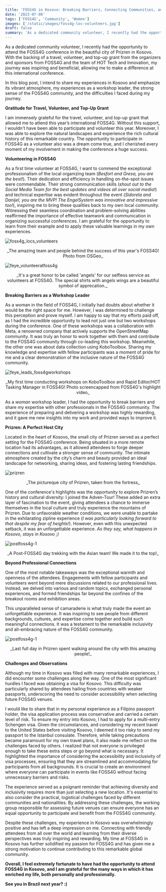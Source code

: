 ```yaml
---
title: 'FOSS4G in Kosovo: Breaking Barriers, Connecting Communities, and Overcoming Hurdles'
date: '2023-07-08'
tags: ['FOSS4G', 'Community', 'Women']
images: ['/static/images/foss4g-loc-volunteers.jpg']
draft: false
summary: 'As a dedicated community volunteer, I recently had the opportunity to attend the annual FOSS4G conference held in the beautiful city of Prizren in Kosovo.'
---
```


As a dedicated community volunteer, I recently had the opportunity to attend the FOSS4G conference in the beautiful city of Prizren in Kosovo. With the backing of a travel, volunteer, and top-up grant from the organizers and sponsors from FOSS4G and the team of HOT Tech and Innovation, my journey was inspiring and beneficial, allowing me to make a difference at this international conference.

In this blog post, I intend to share my experiences in Kosovo and emphasize its vibrant atmosphere, my experiences as a workshop leader, the strong sense of the FOSS4G community, and the difficulties I faced during my journey.

**Gratitude for Travel, Volunteer, and Top-Up Grant**

I am immensely grateful for the travel, volunteer, and top-up grant that allowed me to attend this year’s international FOSS4G. Without this support, I wouldn't have been able to participate and volunteer this year. Moreover, I was able to explore the natural landscapes and experience the rich cultural history of this remarkable country. The opportunity to participate in FOSS4G as a volunteer also was a dream come true, and I cherished every moment of my involvement in making the conference a huge success.

**Volunteering in FOSS4G**

As a first time volunteer at FOSS4G, I want to commend the exceptional professionalism of the local organizing team (_Besfort and Gresa, you are the best!_). Their dedication and efficiency in handling on-the-spot issues were commendable. Their strong communication skills (_shout out to the Social Media Team for the best updates and videos all over social media!_) and technical expertise was evident throughout the event (_Sidorela and Danijel, you are the MVP! The EngelSystem was innovative and impressive too!_), inspiring me to bring these qualities back to my own local community. Witnessing their seamless coordination and problem-solving abilities reaffirmed the importance of effective teamwork and communication in organizing successful conferences. I am grateful for the opportunity to learn from their example and to apply these valuable learnings in my own experiences.

![foss4g_locs_volunteers](/static/images/foss4g-loc-volunteers.jpg)

<center>_The amazing team and people behind the success of this year's FOSS4G! Photo from OSGeo_</center>

![feye_volunteeratfoss4g](/static/images/feye-foss4gvolunteer.jpg)

<center>_It's a great honor to be called 'angels' for our selfless service as volunteers at FOSS4G. The special shirts with angels wings are a beautiful symbol of apprecation._</center>

**Breaking Barriers as a Workshop Leader**

As a woman in the field of FOSS4G, I initially had doubts about whether it would be the right space for me. However, I was determined to challenge this perception and prove myself. I am happy to say that my efforts paid off, as I had the incredible opportunity to lead not just one but two workshops during the conference.
One of these workshops was a collaboration with Meta, a renowned company that actively supports the OpenStreetMap community. It was truly an honor to work together with them and contribute to the FOSS4G community through co-leading this workshop. Meanwhile, the other one was about data collection using KoboToolbox. Sharing my knowledge and expertise with fellow participants was a moment of pride for me and a clear demonstration of the inclusive nature of the FOSS4G community.

![feye_leads_foss4gworkshops](/static/images/feye-workshop-foss4g.jpg)

<center>_My first time conducting workshops on KoboToolbox and Rapid Editor/HOT Tasking Manager in FOSS4G! Photo screencapped from FOSS4G's highlight video_</center>

As a _woman_ workshop leader, I had the opportunity to break barriers and share my expertise with other professionals in the FOSS4G community. The experience of preparing and delivering a workshop was highly rewarding, and it gave me new insights into my work and provided ways to improve it.

**Prizren: A Perfect Host City**

Located in the heart of Kosovo, the small city of Prizren served as a perfect setting for the FOSS4G conference. Being situated in a more remote location had its advantages, as it allowed attendees to forge deeper connections and cultivate a stronger sense of community. The intimate atmosphere created by the city’s charm and beauty provided an ideal landscape for networking, sharing ideas, and fostering lasting friendships.

![prizren](/static/images/prizren.jpg)

<center>_The pictureque city of Prizren, taken from the fortress_</center>

One of the conference's highlights was the opportunity to explore Prizren’s history and cultural diversity: I joined the Adven-Tour! These added an extra layer of fascination to the event, giving attendees a chance to immerse themselves in the local culture and truly experience the mountains of Prizren. Due to unfavorable weather conditions, we were unable to partake in the exhilarating zipline experience (_I was particularly looking forward to that despite my fear of heights!_). However, even with this unexpected setback, it was an unforgettable experience. _As they say, what happens in Kosovo, stays in Kosovo ;)_

![postfoss4g-1](/static/images/prizren_adventour.jpg)

<center>_A Post-FOSS4G day trekking with the Asian team! We made it to the top!_</center>

**Beyond Professional Connections**

One of the most notable takeaways was the exceptional warmth and openness of the attendees. Engagements with fellow participants and volunteers went beyond mere discussions related to our professional lives. Instead, we delved into various and random topics, exchanged personal experiences, and formed friendships far beyond the confines of the breakout rooms and exhibition areas.

This unparalleled sense of camaraderie is what truly made the event an unforgettable experience. It was inspiring to see people from different backgrounds, cultures, and expertise come together and build such meaningful connections. It was a testament to the remarkable inclusivity and all-embracing nature of the FOSS4G community.

![postfoss4g-1](/static/images/prizren_friends.jpg)

<center>_Last full day in Prizren spent walking around the city with this amazing people!_</center>

**Challenges and Observations**

Although my time in Kosovo was filled with many remarkable experiences, I did encounter some challenges along the way. One of the most significant hurdles I faced was obtaining a visa for Kosovo. This difficulty was particularly shared by attendees hailing from countries with weaker passports, underscoring the need to consider accessibility when selecting future FOSS4G venues.

I would like to share that in my personal experience as a Filipino passport holder, the visa application process was conservative and carried a certain level of risk. To ensure my entry into Kosovo, I had to apply for a multi-entry Schengen visa. Given the circumstances, and considering my recent travel to the United States before visiting Kosovo, I deemed it too risky to send my passport to the Istanbul consulate. Therefore, while taking precautions became paramount for my own travel plans, it also made me reflect on the challenges faced by others. I realized that not everyone is privileged enough to take these extra steps or go beyond what is necessary. It highlighted the importance of considering the accessibility and inclusivity of visa processes, ensuring that they are streamlined and accommodating for participants from all backgrounds. It is crucial to create an environment where everyone can participate in events like FOSS4G without facing unnecessary barriers and risks.

The experience served as a poignant reminder that achieving diversity and inclusivity requires more than just selecting a new location. It's essential to also consider the practical, logistical challenges faced by different communities and nationalities. By addressing these challenges, the working group responsible for assessing future venues can ensure everyone has an equal opportunity to participate and benefit from the FOSS4G community.

Despite these challenges, my experience in Kosovo was overwhelmingly positive and has left a deep impression on me. Connecting with friendly attendees from all over the world and learning from their diverse perspectives was truly inspiring and rewarding. My time at FOSS4G in Kosovo has further solidified my passion for FOSS4G and has given me a strong motivation to continue contributing to this remarkable global community.

**Overall, I feel extremely fortunate to have had the opportunity to attend FOSS4G in Kosovo, and I am grateful for the many ways in which it has enriched my life, both personally and professionally.**

**See you in Brazil next year? :)**
